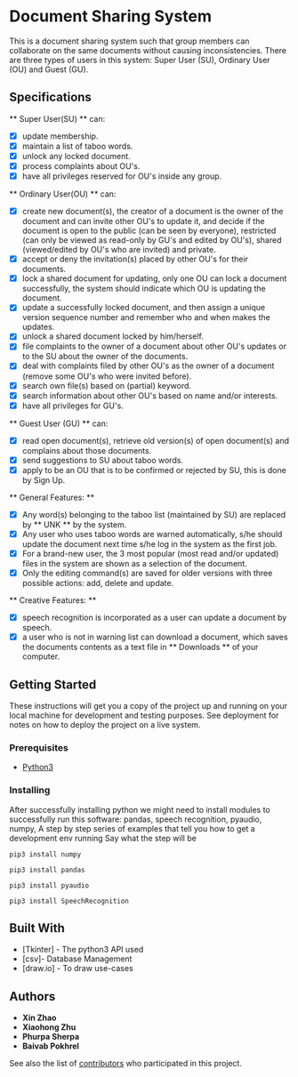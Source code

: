 
# Document Sharing System

This is  a document sharing system such that group members can collaborate on the same documents without causing inconsistencies. There are three types of users in this system: Super User (SU), Ordinary User (OU) and Guest (GU).

## Specifications
** Super User(SU) ** can:
- [x] update membership.
- [x] maintain a list of taboo words.
- [x] unlock any locked document.
- [x] process complaints about OU's.
- [x] have all privileges reserved for OU's inside any group.

** Ordinary User(OU) ** can:
- [x] create new document(s), the creator of a document is the owner of the document and can invite other OU's to update it, and decide if the document is open to the public (can be seen by everyone), restricted (can only be viewed as read-only by GU's and edited by OU's), shared (viewed/edited by OU's who are invited) and private.
- [x] accept or deny the invitation(s) placed by other OU's for their documents.
- [x] lock a shared document for updating, only one OU can lock a document successfully, the system should indicate which OU is updating the document.
- [x] update a successfully locked document, and then assign a unique version sequence number and remember who and when makes the updates.
- [x] unlock a shared document locked by him/herself.
- [x] file complaints to the owner of a document about other OU's updates or to the SU about the owner of the documents.
- [x] deal with complaints filed by other OU's as the owner of a document (remove some OU's who were invited before).
- [x] search own file(s) based on (partial) keyword.
- [x] search information about other OU's based on name and/or interests.
- [x] have all privileges for GU's.

** Guest User (GU) ** can:
- [x] read open document(s), retrieve old version(s) of open document(s) and complains about those documents.
- [x] send suggestions to SU about taboo words.
- [x] apply to be an OU that is to be confirmed or rejected by SU, this is done by Sign Up.

** General Features: **
- [x] Any word(s) belonging to the taboo list (maintained by SU) are replaced by ** UNK ** by the system.
- [x] Any user who uses taboo words are warned automatically, s/he should update the document next time s/he log in the system as the first job.
- [x] For a brand-new user, the 3 most popular (most read and/or updated) files in the system are shown as a selection of the document.
- [x] Only the editing command(s) are saved for older versions with three possible actions: add, delete and update.

** Creative Features: **
- [x] speech recognition is incorporated as a user can update a document by speech.
- [x] a user who is not in warning list can download a document, which saves the documents contents as a text file in ** Downloads ** of your computer.

## Getting Started

These instructions will get you a copy of the project up and running on your local machine for development and testing purposes. See deployment for notes on how to deploy the project on a live system.


### Prerequisites

* [Python3](https://www.python.org/downloads/)

### Installing

After successfully installing python we might need to install modules to successfully run this software: pandas, speech recognition, pyaudio, numpy,  A step by step series of examples that tell you how to get a development env running
Say what the step will be

```
pip3 install numpy
```

```
pip3 install pandas
```

```
pip3 install pyaudio
```
```
pip3 install SpeechRecognition
```

## Built With

* [Tkinter] - The python3 API used
* [csv]- Database Management
* [draw.io] - To draw use-cases


## Authors

* **Xin Zhao**
* **Xiaohong Zhu**
* **Phurpa Sherpa**
* **Baivab Pokhrel**


See also the list of [contributors](https://github.com/xzhu0706/DocumentSharingSystem/contributors) who participated in this project.
